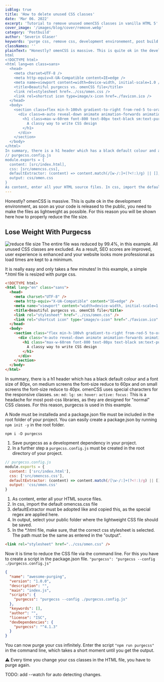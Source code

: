 ```yaml
---
isBlog: true
title: 'How to delete unused CSS classes'
date: 'Mar 06. 2022'
excerpt: 'Tutorial to remove unused omenCSS classes in vanilla HTML 5'
cover_image: '/images/blog/cover/remove.webp'
category: 'Postbuild'
author: 'Severin Glaser'
keywords: 'purge css, remove css, development environement, post build'
classNames: ''
plainText: "Honestly? omenCSS is massive. This is quite ok in the development environment, as soon as your code is released to the public, you need to make the files as lightweight as possible. For this reason you will be shown here how to properly reduce the file size. Lose Weight With Purgecss The entire file was reduced by 99.4%, in this example. All unused CSS classes are excluded. As a result, SEO scores are improved, user experience is enhanced and your website looks more professional as load times are kept to a minimum. It is really easy and only takes a few minutes! In this example, a simple *.html file is resized with purge css.
html
<!DOCTYPE html>
<html lang=en class=sans>
  <head>
    <meta charset=UTF-8 />
    <meta http-equiv=X-UA-Compatible content=IE=edge />
    <meta name=viewport content=width=device-width, initial-scale=1.0 />
    <title>Beautiful purgecss vs. omenCSS file</title>
    <link rel=stylesheet href=../css/omen.css />
    <link rel=shortcut icon type=image/x-icon href=./favicon.ico />
  </head>
  <body>
    <section class=flex min-h-100vh gradient-to-right from-red-5 to-orange-2>
      <div class=m-auto reveal-down animate animation-forwards animation-delay-500ms>
        <h1 class=max-w-60rem font-800 text-80px text-black sm:text-purple sm:text-40px md:text-red md:text-60px>
          A classy way to write CSS design
        </h1>
      </div>
    </section>
  </body>
</html>
In summary, there is a h1 header which has a black default colour and a font size of 80px, on medium screens the font-size reduce to 60px and on small screens the font-size reduce to 40px. omenCSS uses special characters for the responsive classes. sm: md: lg: sm: hover: active: focus: This is a headache for most post-css libraries, as they are designed for normal CSS classes. For this reason, purgecss is used in this example. A Node must be installeda and a package.json file must be included in the root folder of your project. You can easily create a package.json by running npm init -y in the root folder. npm i -D purgecss Save purgecss as a development dependency in your project. In a further step a purgecss.config.js must be created in the root directory of your project.
// purgecss.config.js
module.exports = {
  content: [src/index.html],
  css: [src/omencss.css],
  defaultExtractor: (content) => content.match(/[w-/:]+(?<!:)/g) || [],
  output: css/omen.css
}
As content, enter all your HTML source files. In css, import the default omencss.css file defaultExtractor must be adopted like and copied this, as the special regex are applied here. In output, select your public folder where the lightweight CSS file should be saved. In the *.html file, make sure, that the correct css stylesheet is selected. The path must be the same as entered in the output. <link rel=stylesheet href=../css/omen.css /> Now it is time to reduce the CSS file via the command line. For this you have to create a script in the package.json file. purgecss: purgecss --config ./purgecss.config.js You can now purge your css infinitely. Enter the script npm run purgecss in the command line, which takes a short moment until you get the output. ⚠️ Every time you change your css classes in the HTML file, you have to purge again."
---
```


Honestly? omenCSS is massive. This is quite ok in the development environment, as soon as your code is released to the public, you need to make the files as lightweight as possible. For this reason you will be shown here how to properly reduce the file size.

## Lose Weight With Purgecss

![reduce file size](/images/blog/blogcontent/lightweight-file-size.webp?style=centerme)
The entire file was reduced by 99.4%, in this example. All unused CSS classes are excluded. As a result, SEO scores are improved, user experience is enhanced and your website looks more professional as load times are kept to a minimum.

It is really easy and only takes a few minutes! In this example, a simple \*.html file is resized with purge css.

```html
<!DOCTYPE html>
<html lang="en" class="sans">
  <head>
    <meta charset="UTF-8" />
    <meta http-equiv="X-UA-Compatible" content="IE=edge" />
    <meta name="viewport" content="width=device-width, initial-scale=1.0" />
    <title>Beautiful purgecss vs. omenCSS file</title>
    <link rel="stylesheet" href="../css/omen.css" />
    <link rel="shortcut icon" type="image/x-icon" href="./favicon.ico" />
  </head>
  <body>
    <section class="flex min-h-100vh gradient-to-right from-red-5 to-orange-2">
      <div class="m-auto reveal-down animate animation-forwards animation-delay-500ms">
        <h1 class="max-w-60rem font-800 text-80px text-black sm:text-purple sm:text-40px md:text-red md:text-60px">
          A classy way to write CSS design
        </h1>
      </div>
    </section>
  </body>
</html>
```

In summary, there is a h1 header which has a black default colour and a font size of 80px, on medium screens the font-size reduce to 60px and on small screens the font-size reduce to 40px. omenCSS uses special characters for the responsive classes. `sm:` `md:` `lg:` `sm:` `hover:` `active:` `focus:` This is a headache for most post-css libraries, as they are designed for "normal" CSS classes. For this reason, purgecss is used in this example.

A Node must be installeda and a package.json file must be included in the root folder of your project. You can easily create a package.json by running `npm init -y` in the root folder.

```npm
npm i -D purgecss
```

1. Save purgecss as a development dependency in your project.
2. In a further step a `purgecss.config.js` must be created in the root directory of your project.

```js
// purgecss.config.js
module.exports = {
  content: ['src/index.html'],
  css: ['src/omencss.css'],
  defaultExtractor: (content) => content.match(/[\w-/:]+(?<!:)/g) || [],
  output: 'css/omen.css'
}
```

1. As content, enter all your HTML source files.
2. In css, import the default omencss.css file
3. defaultExtractor must be adopted like and copied this, as the special regex are applied here.
4. In output, select your public folder where the lightweight CSS file should be saved.
5. In the \*.html file, make sure, that the correct css stylesheet is selected. The path must be the same as entered in the "output".

```html
<link rel="stylesheet" href="../css/omen.css" />
```

Now it is time to reduce the CSS file via the command line. For this you have to create a script in the package.json file.
`"purgecss": "purgecss --config ./purgecss.config.js"`

```json
{
  "name": "awesome-purging",
  "version": "1.0.0",
  "description": "",
  "main": "index.js",
  "scripts": {
    "purgecss": "purgecss --config ./purgecss.config.js"
  },
  "keywords": [],
  "author": "",
  "license": "ISC",
  "devDependencies": {
    "purgecss": "^4.1.3"
  }
}
```

You can now purge your css infinitely. Enter the script `"npm run purgecss"` in the command line, which takes a short moment until you get the output.

⚠️ Every time you change your css classes in the HTML file, you have to purge again.

TODO: add --watch for auto detecting changes.
